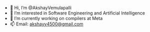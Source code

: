 - 👋 Hi, I’m @AkshayVemulapalli
- 👀 I’m interested in Software Engineering and Artificial Intelligence
- 🌱 I’m currently working on compilers at Meta
- 📫 Email: akshayv4500@gmail.com

<!---
AkshayVemulapalli/AkshayVemulapalli is a ✨ special ✨ repository because its `README.md` (this file) appears on your GitHub profile.
You can click the Preview link to take a look at your changes.
--->
